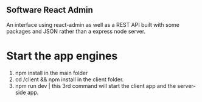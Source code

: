 ## Software React Admin

An interface using react-admin as well as a REST API built with some packages and JSON rather than a express node server.

# Start the app engines

1. npm install in the main folder
2. cd /client  && npm install in the client folder.
3. npm run dev | this 3rd command will start the client app and the server-side app.

